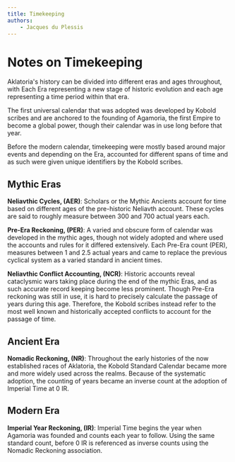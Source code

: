 ```yaml
---
title: Timekeeping
authors:
    - Jacques du Plessis
---
```


# Notes on Timekeeping

Aklatoria's history can be divided into different eras and ages throughout, with Each Era representing a new stage of historic evolution and each age representing a time period within that era.

The first universal calendar that was adopted was developed by Kobold scribes and are anchored to the founding of Agamoria, the first Empire to become a global power, though their calendar was in use long before that year.

Before the modern calendar, timekeeping were mostly based around major events and depending on the Era, accounted for different spans of time and as such were given unique identifiers by the Kobold scribes.

## Mythic Eras

**Neliavthic Cycles, (AER)**:
Scholars or the Mythic Ancients account for time based on different ages of the pre-historic Neliavth account. These cycles are said to roughly measure between 300 and 700 actual years each.

**Pre-Era Reckoning, (PER)**:
A varied and obscure form of calendar was developed in the mythic ages, though not widely adopted and where used the accounts and rules for it differed extensively.  Each Pre-Era count (PER), measures between 1 and 2.5 actual years and came to replace the previous cyclical system as a varied standard in ancient times.

**Neliavthic Conflict Accounting, (NCR)**:
Historic accounts reveal cataclysmic wars taking place during the end of the mythic Eras, and as such accurate record keeping become less prominent. Though Pre-Era reckoning was still in use, it is hard to precisely calculate the passage of years during this age. Therefore, the Kobold scribes instead refer to the most well known and historically accepted conflicts to account for the passage of time.

## Ancient Era

**Nomadic Reckoning, (NR)**:
Throughout the early histories of the now established races of Aklatoria, the Kobold Standard Calendar became more and more widely used across the realms. Because of the systematic adoption, the counting of years became an inverse count at the adoption of Imperial Time at 0 IR.

## Modern Era

**Imperial Year Reckoning, (IR)**:
Imperial Time begins the year when Agamoria was founded and counts each year to follow. Using the same standard count, before 0 IR is referenced as inverse counts using the Nomadic Reckoning association.
